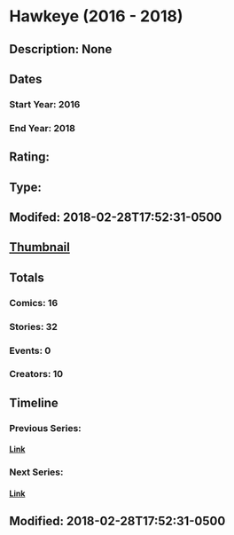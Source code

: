 # Hawkeye (2016 - 2018)
## Description: None
## Dates
### Start Year: 2016
### End Year: 2018
## Rating: 
## Type: 
## Modifed: 2018-02-28T17:52:31-0500
## [Thumbnail](http://i.annihil.us/u/prod/marvel/i/mg/9/c0/5a8c93794a6ab.jpg)
## Totals
### Comics: 16
### Stories: 32
### Events: 0
### Creators: 10
## Timeline
### Previous Series: 
#### [Link]()
### Next Series: 
#### [Link]()
## Modified: 2018-02-28T17:52:31-0500